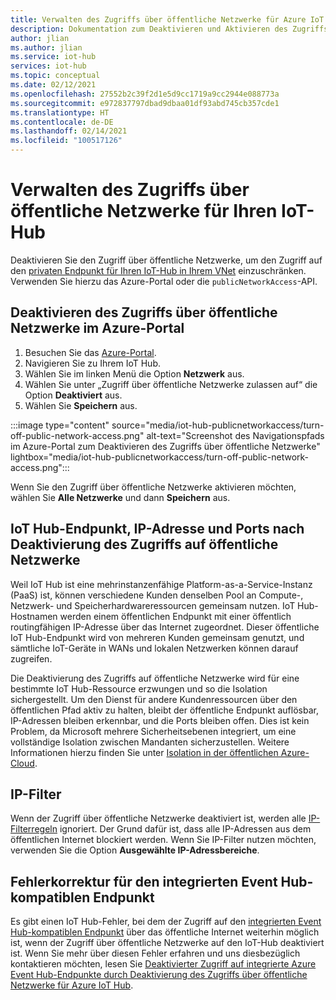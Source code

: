 ```yaml
---
title: Verwalten des Zugriffs über öffentliche Netzwerke für Azure IoT Hub
description: Dokumentation zum Deaktivieren und Aktivieren des Zugriffs über öffentliche Netzwerke für IoT Hub
author: jlian
ms.author: jlian
ms.service: iot-hub
services: iot-hub
ms.topic: conceptual
ms.date: 02/12/2021
ms.openlocfilehash: 27552b2c39f2d1e5d9cc1719a9cc2944e088773a
ms.sourcegitcommit: e972837797dbad9dbaa01df93abd745cb357cde1
ms.translationtype: HT
ms.contentlocale: de-DE
ms.lasthandoff: 02/14/2021
ms.locfileid: "100517126"
---
```

# <a name="managing-public-network-access-for-your-iot-hub"></a>Verwalten des Zugriffs über öffentliche Netzwerke für Ihren IoT-Hub

Deaktivieren Sie den Zugriff über öffentliche Netzwerke, um den Zugriff auf den [privaten Endpunkt für Ihren IoT-Hub in Ihrem VNet](virtual-network-support.md) einzuschränken. Verwenden Sie hierzu das Azure-Portal oder die `publicNetworkAccess`-API. 

## <a name="turn-off-public-network-access-using-azure-portal"></a>Deaktivieren des Zugriffs über öffentliche Netzwerke im Azure-Portal

1. Besuchen Sie das [Azure-Portal](https://portal.azure.com).
2. Navigieren Sie zu Ihrem IoT Hub.
3. Wählen Sie im linken Menü die Option **Netzwerk** aus.
4. Wählen Sie unter „Zugriff über öffentliche Netzwerke zulassen auf“ die Option **Deaktiviert** aus.
5. Wählen Sie **Speichern** aus.

:::image type="content" source="media/iot-hub-publicnetworkaccess/turn-off-public-network-access.png" alt-text="Screenshot des Navigationspfads im Azure-Portal zum Deaktivieren des Zugriffs über öffentliche Netzwerke" lightbox="media/iot-hub-publicnetworkaccess/turn-off-public-network-access.png":::

Wenn Sie den Zugriff über öffentliche Netzwerke aktivieren möchten, wählen Sie **Alle Netzwerke** und dann **Speichern** aus.

## <a name="iot-hub-endpoint-ip-address-and-ports-after-disabling-public-network-access"></a>IoT Hub-Endpunkt, IP-Adresse und Ports nach Deaktivierung des Zugriffs auf öffentliche Netzwerke

Weil IoT Hub ist eine mehrinstanzenfähige Platform-as-a-Service-Instanz (PaaS) ist, können verschiedene Kunden denselben Pool an Compute-, Netzwerk- und Speicherhardwareressourcen gemeinsam nutzen. IoT Hub-Hostnamen werden einem öffentlichen Endpunkt mit einer öffentlich routingfähigen IP-Adresse über das Internet zugeordnet. Dieser öffentliche IoT Hub-Endpunkt wird von mehreren Kunden gemeinsam genutzt, und sämtliche IoT-Geräte in WANs und lokalen Netzwerken können darauf zugreifen. 

Die Deaktivierung des Zugriffs auf öffentliche Netzwerke wird für eine bestimmte IoT Hub-Ressource erzwungen und so die Isolation sichergestellt. Um den Dienst für andere Kundenressourcen über den öffentlichen Pfad aktiv zu halten, bleibt der öffentliche Endpunkt auflösbar, IP-Adressen bleiben erkennbar, und die Ports bleiben offen. Dies ist kein Problem, da Microsoft mehrere Sicherheitsebenen integriert, um eine vollständige Isolation zwischen Mandanten sicherzustellen. Weitere Informationen hierzu finden Sie unter [Isolation in der öffentlichen Azure-Cloud](../security/fundamentals/isolation-choices.md#tenant-level-isolation).

## <a name="ip-filter"></a>IP-Filter 

Wenn der Zugriff über öffentliche Netzwerke deaktiviert ist, werden alle [IP-Filterregeln](iot-hub-ip-filtering.md) ignoriert. Der Grund dafür ist, dass alle IP-Adressen aus dem öffentlichen Internet blockiert werden. Wenn Sie IP-Filter nutzen möchten, verwenden Sie die Option **Ausgewählte IP-Adressbereiche**.

## <a name="bug-fix-with-built-in-event-hub-compatible-endpoint"></a>Fehlerkorrektur für den integrierten Event Hub-kompatiblen Endpunkt

Es gibt einen IoT Hub-Fehler, bei dem der Zugriff auf den [integrierten Event Hub-kompatiblen Endpunkt](iot-hub-devguide-messages-read-builtin.md) über das öffentliche Internet weiterhin möglich ist, wenn der Zugriff über öffentliche Netzwerke auf den IoT-Hub deaktiviert ist. Wenn Sie mehr über diesen Fehler erfahren und uns diesbezüglich kontaktieren möchten, lesen Sie [Deaktivierter Zugriff auf integrierte Azure Event Hub-Endpunkte durch Deaktivierung des Zugriffs über öffentliche Netzwerke für Azure IoT Hub](https://azure.microsoft.com/updates/iot-hub-public-network-access-bug-fix).
